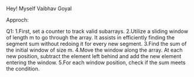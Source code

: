 Hey! 
Myself Vaibhav Goyal 

Approch:

Q1:
1.First, set a counter to track valid subarrays.
2.Utilize a sliding window of length m to go through the array. It assists in efficiently finding the segment sum without redoing it for every new segment.
3.Find the sum of the initial window of size m.
4.Move the window along the array. At each new position, subtract the element left behind and add the new element entering the window.
5.For each window position, check if the sum meets the condition.
